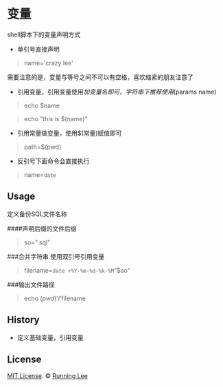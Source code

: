 # 变量

shell脚本下的变量声明方式

* 单引号直接声明

> name='crazy lee'

需要注意的是，变量与等号之间不可以有空格，喜欢缩紧的朋友注意了

* 引用变量，引用变量使用$加变量名即可，字符串下推荐使用$(params name)

> echo $name

> echo "this is $(name)"

* 引用常量做变量，使用$(常量)赋值即可

> path=$(pwd)

* 反引号下面命令会直接执行

> name=`date`

## Usage

定义备份SQL文件名称

####声明后缀的文件后缀

> so=".sql"

###合并字符串 使用双引号引用变量

> filename=`date +%Y-%m-%d-%k-%M`"$so"

###输出文件路径

> echo $(pwd)'/'$filename

## History

* 定义基础变量，引用变量

## License

[MIT License](https://opensource.org/licenses/mit-license.html). ©  [Running Lee](mailto:lihui870920@gmail.com)